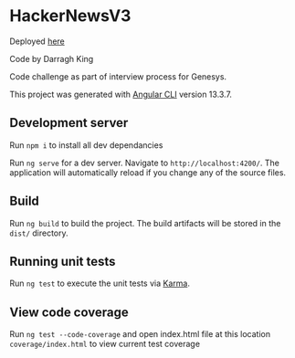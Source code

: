 # HackerNewsV3

Deployed [here](https://thisisforeagle.github.io/Hacker-News-v3/new)

Code by Darragh King

Code challenge as part of interview process for Genesys.

This project was generated with [Angular CLI](https://github.com/angular/angular-cli) version 13.3.7.

## Development server

Run `npm i` to install all dev dependancies

Run `ng serve` for a dev server. Navigate to `http://localhost:4200/`. The application will automatically reload if you change any of the source files.

## Build

Run `ng build` to build the project. The build artifacts will be stored in the `dist/` directory.

## Running unit tests

Run `ng test` to execute the unit tests via [Karma](https://karma-runner.github.io).

## View code coverage

Run `ng test --code-coverage` and open index.html file at this location `coverage/index.html` to view current test coverage

